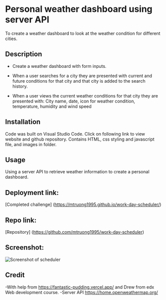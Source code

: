 # Personal weather dashboard using server API
To create a weather dashboard to look at the weather condition for different cities.

## Description

* Create a weather dashboard with form inputs.

* When a user searches for a city they are presented with current and future conditions for that city and that city is added to the search history.

* When a user views the current weather conditions for that city they are presented with: City name, date, icon for weather condition, temperature, humidity and wind speed

## Installation
Code was built on Visual Studio Code.
Click on following link to view website and github repository. Contains HTML, css styling and javascript file, and images in folder.

## Usage
Using a server API to retrieve weather information to create a personal dashboard.

## Deployment link:
[Completed challenge] (https://mtruong1995.github.io/work-day-scheduler/)

## Repo link:
[Repository] (https://github.com/mtruong1995/work-day-scheduler)

## Screenshot:

![Screenshot of scheduler](scheduler-screenshot.png)


## Credit

-With help from https://fantastic-pudding.vercel.app/ and Drew from edx Web development course.
-Server API https://home.openweathermap.org/ 

